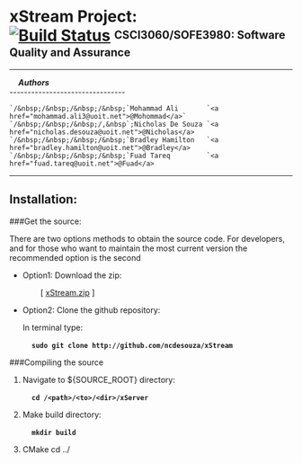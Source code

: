 xStream Project: <br> [![Build Status](https://magnum.travis-ci.com/ncdesouza/xstream.svg?token=WZRVmSR43sduJMwFxmyr)][mid]  <sup><sub>CSCI3060/SOFE3980: Software Quality and Assurance</sub></sup>
===============
---
&nbsp;&nbsp;&nbsp;&nbsp;__*Authors*__   
    --------------------------------
    
    `/&nbsp;/&nbsp;/&nbsp;/&nbsp;`Mohammad Ali       `<a href="mohammad.ali3@uoit.net">@Mohommad</a>`        
    `/&nbsp;/&nbsp;/&nbsp;/,&nbsp`;Nicholas De Souza `<a href="nicholas.desouza@uoit.net">@Nicholas</a>    
    `/&nbsp;/&nbsp;/&nbsp;/&nbsp;`Bradley Hamilton   `<a href="bradley.hamilton@uoit.net">@Bradley</a>    
    `/&nbsp;/&nbsp;/&nbsp;/&nbsp;`Fuad Tareq         `<a href="fuad.tareq@uoit.net">@Fuad</a>    

---

Installation:
-------------
###Get the source:

There are two options methods to obtain the source code. For developers, and for those who want to maintain the most current version the recommended  option is the second  

*   Option1: Download the zip:

    &nbsp;&nbsp;&nbsp;&nbsp;&nbsp;&nbsp;&nbsp;&nbsp;\[ [xStream.zip][id2] \] 
 
*   Option2: Clone the github repository:

    In terminal type:

    &nbsp;&nbsp;&nbsp;&nbsp;__`sudo git clone http://github.com/ncdesouza/xStream`__
    
    
         


[id1]: <https://magnum.travis-ci.com/ncdesouza/xstream.svg?token=WZRVmSR43sduJMwFxmyr>
[id2]: <https://github.com/100481185/CSCI3060-SOFE3980-Project/archive/master.zip>     
[mid]: (https://magnum.travis-ci.com/ncdesouza/xstream)
    
###Compiling the source



1. Navigate to ${SOURCE_ROOT} directory:

    &nbsp;&nbsp;&nbsp;&nbsp;__`cd /<path>/<to>/<dir>/xServer`__

2. Make build directory:

    &nbsp;&nbsp;&nbsp;&nbsp;__`mkdir build`__
    
3. CMake
cd ../ 


